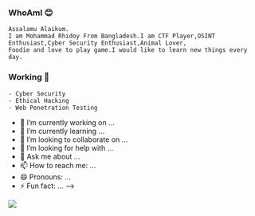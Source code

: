 ### WhoAmI 😊
    Assalamu Alaikum.
    I am Mohammad Rhidoy From Bangladesh.I am CTF Player,OSINT Enthusiast,Cyber Security Enthusiast,Animal Lover,
    Foodie and love to play game.I would like to learn new things every day.

### Working 🔭
    - Cyber Security
    - Ethical Hacking
    - Web Penetration Testing 


- 🔭 I’m currently working on ...
- 🌱 I’m currently learning ...
- 👯 I’m looking to collaborate on ...
- 🤔 I’m looking for help with ...
- 💬 Ask me about ...
- 📫 How to reach me: ...
- 😄 Pronouns: ...
- ⚡ Fun fact: ...
-->

<img src="https://github-readme-stats.vercel.app/api?username=0xRh1d0Y&show_icons=true&theme=dark&title_color=ffffff&icon_color=bb2acf&text_color=daf7dc&bg_color=151515">
